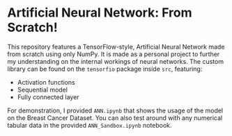 # Artificial Neural Network: From Scratch!
This repository features a TensorFlow-style, Artificial Neural Network made from scratch using only NumPy. It is made as a personal project to further my understanding on the internal workings of neural networks. The custom library can be found on the `tensorfio` package inside `src`, featuring:
- Activation functions
- Sequential model
- Fully connected layer

For demonstration, I provided `ANN.ipynb` that shows the usage of the model on the Breast Cancer Dataset.
You can also test around with any numerical tabular data in the provided `ANN_Sandbox.ipynb` notebook.